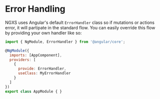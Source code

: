 # Error Handling
NGXS uses Angular's default `ErrorHandler` class so
if mutations or actions error, it will partipate
in the standard flow. You can easily override this flow
by providing your own handler like so:

```javascript
import { NgModule, ErrorHandler } from '@angular/core';

@NgModule({
  imports: [AppComponent],
  providers: [
    {
      provide: ErrorHandler, 
      useClass: MyErrorHandler
    }
  ]
})
export class AppModule { }
```
